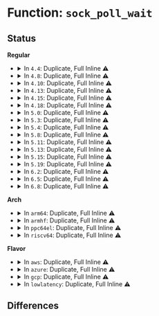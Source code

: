# Function: <code>sock_poll_wait</code>

## Status
<b>Regular</b>
<ul>
<li>
<details>
<summary>In <code>4.4</code>: Duplicate, Full Inline ⚠️</summary>

**Collision:** Static Duplication

**Inline:** Full

**Transformation:** False

**Instances:**

```
In net/core/datagram.c (ffffffff8170c8d6)
Location: include/net/sock.h:1936
Inline: True
Inline callers:
  - net/core/datagram.c:datagram_poll
```
```
In net/ipv4/tcp.c (ffffffff81768c5e)
Location: include/net/sock.h:1936
Inline: True
Inline callers:
  - net/ipv4/tcp.c:tcp_poll
```
```
In net/unix/af_unix.c (ffffffff817be186)
Location: include/net/sock.h:1936
Inline: True
Inline callers:
  - net/unix/af_unix.c:unix_dgram_poll
  - net/unix/af_unix.c:unix_poll
```
</details>
</li>
<li>
<details>
<summary>In <code>4.8</code>: Duplicate, Full Inline ⚠️</summary>

**Collision:** Static Duplication

**Inline:** Full

**Transformation:** False

**Instances:**

```
In net/core/datagram.c (ffffffff81775326)
Location: include/net/sock.h:1900
Inline: True
Inline callers:
  - net/core/datagram.c:datagram_poll
```
```
In net/ipv4/tcp.c (ffffffff817d55be)
Location: include/net/sock.h:1900
Inline: True
Inline callers:
  - net/ipv4/tcp.c:tcp_poll
```
```
In net/unix/af_unix.c (ffffffff8182b106)
Location: include/net/sock.h:1900
Inline: True
Inline callers:
  - net/unix/af_unix.c:unix_dgram_poll
  - net/unix/af_unix.c:unix_poll
```
</details>
</li>
<li>
<details>
<summary>In <code>4.10</code>: Duplicate, Full Inline ⚠️</summary>

**Collision:** Static Duplication

**Inline:** Full

**Transformation:** False

**Instances:**

```
In net/core/datagram.c (ffffffff817a2616)
Location: include/net/sock.h:1962
Inline: True
Inline callers:
  - net/core/datagram.c:datagram_poll
```
```
In net/ipv4/tcp.c (ffffffff81805538)
Location: include/net/sock.h:1962
Inline: True
Inline callers:
  - net/ipv4/tcp.c:tcp_poll
```
```
In net/unix/af_unix.c (ffffffff8185cb36)
Location: include/net/sock.h:1962
Inline: True
Inline callers:
  - net/unix/af_unix.c:unix_dgram_poll
  - net/unix/af_unix.c:unix_poll
```
</details>
</li>
<li>
<details>
<summary>In <code>4.13</code>: Duplicate, Full Inline ⚠️</summary>

**Collision:** Static Duplication

**Inline:** Full

**Transformation:** False

**Instances:**

```
In net/core/datagram.c (ffffffff817c0126)
Location: include/net/sock.h:1986
Inline: True
Inline callers:
  - net/core/datagram.c:datagram_poll
```
```
In net/ipv4/tcp.c (ffffffff81825018)
Location: include/net/sock.h:1986
Inline: True
Inline callers:
  - net/ipv4/tcp.c:tcp_poll
```
```
In net/unix/af_unix.c (ffffffff818812b6)
Location: include/net/sock.h:1986
Inline: True
Inline callers:
  - net/unix/af_unix.c:unix_dgram_poll
  - net/unix/af_unix.c:unix_poll
```
</details>
</li>
<li>
<details>
<summary>In <code>4.15</code>: Duplicate, Full Inline ⚠️</summary>

**Collision:** Static Duplication

**Inline:** Full

**Transformation:** False

**Instances:**

```
In net/core/datagram.c (ffffffff81839b36)
Location: include/net/sock.h:2000
Inline: True
Inline callers:
  - net/core/datagram.c:datagram_poll
```
```
In net/ipv4/tcp.c (ffffffff818a3988)
Location: include/net/sock.h:2000
Inline: True
Inline callers:
  - net/ipv4/tcp.c:tcp_poll
```
```
In net/unix/af_unix.c (ffffffff81902446)
Location: include/net/sock.h:2000
Inline: True
Inline callers:
  - net/unix/af_unix.c:unix_dgram_poll
  - net/unix/af_unix.c:unix_poll
```
</details>
</li>
<li>
<details>
<summary>In <code>4.18</code>: Duplicate, Full Inline ⚠️</summary>

**Collision:** Static Duplication

**Inline:** Full

**Transformation:** False

**Instances:**

```
In net/core/datagram.c (ffffffff81884289)
Location: include/net/sock.h:2001
Inline: True
Inline callers:
  - net/core/datagram.c:datagram_poll
```
```
In net/ipv4/tcp.c (ffffffff818f8783)
Location: include/net/sock.h:2001
Inline: True
Inline callers:
  - net/ipv4/tcp.c:tcp_poll
```
```
In net/unix/af_unix.c (ffffffff81959dac)
Location: include/net/sock.h:2001
Inline: True
Inline callers:
  - net/unix/af_unix.c:unix_dgram_poll
  - net/unix/af_unix.c:unix_poll
```
</details>
</li>
<li>
<details>
<summary>In <code>5.0</code>: Duplicate, Full Inline ⚠️</summary>

**Collision:** Static Duplication

**Inline:** Full

**Transformation:** False

**Instances:**

```
In net/core/datagram.c (ffffffff818a46fe)
Location: include/net/sock.h:2093
Inline: True
Inline callers:
  - net/core/datagram.c:datagram_poll
```
```
In net/ipv4/tcp.c (ffffffff81926213)
Location: include/net/sock.h:2093
Inline: True
Inline callers:
  - net/ipv4/tcp.c:tcp_poll
```
```
In net/unix/af_unix.c (ffffffff8198ef05)
Location: include/net/sock.h:2093
Inline: True
Inline callers:
  - net/unix/af_unix.c:unix_dgram_poll
  - net/unix/af_unix.c:unix_dgram_poll
  - net/unix/af_unix.c:unix_poll
  - net/unix/af_unix.c:unix_poll
```
</details>
</li>
<li>
<details>
<summary>In <code>5.3</code>: Duplicate, Full Inline ⚠️</summary>

**Collision:** Static Duplication

**Inline:** Full

**Transformation:** False

**Instances:**

```
In net/core/datagram.c (ffffffff818efe7e)
Location: include/net/sock.h:2099
Inline: True
Inline callers:
  - net/core/datagram.c:datagram_poll
```
```
In net/ipv4/tcp.c (ffffffff81987393)
Location: include/net/sock.h:2099
Inline: True
Inline callers:
  - net/ipv4/tcp.c:tcp_poll
```
```
In net/unix/af_unix.c (ffffffff819fa685)
Location: include/net/sock.h:2099
Inline: True
Inline callers:
  - net/unix/af_unix.c:unix_dgram_poll
  - net/unix/af_unix.c:unix_dgram_poll
  - net/unix/af_unix.c:unix_poll
  - net/unix/af_unix.c:unix_poll
```
</details>
</li>
<li>
<details>
<summary>In <code>5.4</code>: Duplicate, Full Inline ⚠️</summary>

**Collision:** Static Duplication

**Inline:** Full

**Transformation:** False

**Instances:**

```
In net/core/datagram.c (ffffffff81921e9e)
Location: include/net/sock.h:2109
Inline: True
Inline callers:
  - net/core/datagram.c:datagram_poll
```
```
In net/ipv4/tcp.c (ffffffff819bdb33)
Location: include/net/sock.h:2109
Inline: True
Inline callers:
  - net/ipv4/tcp.c:tcp_poll
```
```
In net/unix/af_unix.c (ffffffff81a31305)
Location: include/net/sock.h:2109
Inline: True
Inline callers:
  - net/unix/af_unix.c:unix_dgram_poll
  - net/unix/af_unix.c:unix_dgram_poll
  - net/unix/af_unix.c:unix_poll
  - net/unix/af_unix.c:unix_poll
```
</details>
</li>
<li>
<details>
<summary>In <code>5.8</code>: Duplicate, Full Inline ⚠️</summary>

**Collision:** Static Duplication

**Inline:** Full

**Transformation:** False

**Instances:**

```
In net/core/datagram.c (ffffffff819f50de)
Location: include/net/sock.h:2158
Inline: True
Inline callers:
  - net/core/datagram.c:datagram_poll
```
```
In net/ipv4/tcp.c (ffffffff81aa9594)
Location: include/net/sock.h:2158
Inline: True
Inline callers:
  - net/ipv4/tcp.c:tcp_poll
```
```
In net/unix/af_unix.c (ffffffff81b252c5)
Location: include/net/sock.h:2158
Inline: True
Inline callers:
  - net/unix/af_unix.c:unix_dgram_poll
  - net/unix/af_unix.c:unix_dgram_poll
  - net/unix/af_unix.c:unix_poll
  - net/unix/af_unix.c:unix_poll
```
```
In net/mptcp/protocol.c (ffffffff81baac95)
Location: include/net/sock.h:2158
Inline: True
Inline callers:
  - net/mptcp/protocol.c:mptcp_poll
```
</details>
</li>
<li>
<details>
<summary>In <code>5.11</code>: Duplicate, Full Inline ⚠️</summary>

**Collision:** Static Duplication

**Inline:** Full

**Transformation:** False

**Instances:**

```
In net/core/datagram.c (ffffffff819f4b0e)
Location: include/net/sock.h:2177
Inline: True
Inline callers:
  - net/core/datagram.c:datagram_poll
```
```
In net/ipv4/tcp.c (ffffffff81ab38b4)
Location: include/net/sock.h:2177
Inline: True
Inline callers:
  - net/ipv4/tcp.c:tcp_poll
```
```
In net/unix/af_unix.c (ffffffff81b33e35)
Location: include/net/sock.h:2177
Inline: True
Inline callers:
  - net/unix/af_unix.c:unix_dgram_poll
  - net/unix/af_unix.c:unix_dgram_poll
  - net/unix/af_unix.c:unix_poll
  - net/unix/af_unix.c:unix_poll
```
```
In net/xdp/xsk.c (ffffffff81bb77ce)
Location: include/net/sock.h:2177
Inline: True
Inline callers:
  - net/xdp/xsk.c:xsk_poll
```
```
In net/mptcp/protocol.c (ffffffff81bbc126)
Location: include/net/sock.h:2177
Inline: True
Inline callers:
  - net/mptcp/protocol.c:mptcp_poll
```
</details>
</li>
<li>
<details>
<summary>In <code>5.13</code>: Duplicate, Full Inline ⚠️</summary>

**Collision:** Static Duplication

**Inline:** Full

**Transformation:** False

**Instances:**

```
In net/core/datagram.c (ffffffff819dac9e)
Location: include/net/sock.h:2194
Inline: True
Inline callers:
  - net/core/datagram.c:datagram_poll
```
```
In net/ipv4/tcp.c (ffffffff81a9e904)
Location: include/net/sock.h:2194
Inline: True
Inline callers:
  - net/ipv4/tcp.c:tcp_poll
```
```
In net/unix/af_unix.c (ffffffff81b217e5)
Location: include/net/sock.h:2194
Inline: True
Inline callers:
  - net/unix/af_unix.c:unix_dgram_poll
  - net/unix/af_unix.c:unix_dgram_poll
  - net/unix/af_unix.c:unix_poll
  - net/unix/af_unix.c:unix_poll
```
```
In net/xdp/xsk.c (ffffffff81ba694e)
Location: include/net/sock.h:2194
Inline: True
Inline callers:
  - net/xdp/xsk.c:xsk_poll
```
```
In net/mptcp/protocol.c (ffffffff81bab1f6)
Location: include/net/sock.h:2194
Inline: True
Inline callers:
  - net/mptcp/protocol.c:mptcp_poll
```
</details>
</li>
<li>
<details>
<summary>In <code>5.15</code>: Duplicate, Full Inline ⚠️</summary>

**Collision:** Static Duplication

**Inline:** Full

**Transformation:** False

**Instances:**

```
In net/core/datagram.c (ffffffff81a8b31e)
Location: include/net/sock.h:2234
Inline: True
Inline callers:
  - net/core/datagram.c:datagram_poll
```
```
In net/ipv4/tcp.c (ffffffff81b5a614)
Location: include/net/sock.h:2234
Inline: True
Inline callers:
  - net/ipv4/tcp.c:tcp_poll
```
```
In net/unix/af_unix.c (ffffffff81be6b35)
Location: include/net/sock.h:2234
Inline: True
Inline callers:
  - net/unix/af_unix.c:unix_dgram_poll
  - net/unix/af_unix.c:unix_dgram_poll
  - net/unix/af_unix.c:unix_poll
  - net/unix/af_unix.c:unix_poll
```
```
In net/xdp/xsk.c (ffffffff81c74952)
Location: include/net/sock.h:2234
Inline: True
Inline callers:
  - net/xdp/xsk.c:xsk_poll
```
```
In net/mptcp/protocol.c (ffffffff81c77af6)
Location: include/net/sock.h:2234
Inline: True
Inline callers:
  - net/mptcp/protocol.c:mptcp_poll
```
</details>
</li>
<li>
<details>
<summary>In <code>5.19</code>: Duplicate, Full Inline ⚠️</summary>

**Collision:** Static Duplication

**Inline:** Full

**Transformation:** False

**Instances:**

```
In net/core/datagram.c (ffffffff81c005ce)
Location: include/net/sock.h:2352
Inline: True
Inline callers:
  - net/core/datagram.c:datagram_poll
```
```
In net/ipv4/tcp.c (ffffffff81ce8a26)
Location: include/net/sock.h:2352
Inline: True
Inline callers:
  - net/ipv4/tcp.c:tcp_poll
```
```
In net/unix/af_unix.c (ffffffff81d7d515)
Location: include/net/sock.h:2352
Inline: True
Inline callers:
  - net/unix/af_unix.c:unix_dgram_poll
  - net/unix/af_unix.c:unix_dgram_poll
  - net/unix/af_unix.c:unix_poll
  - net/unix/af_unix.c:unix_poll
```
```
In net/xdp/xsk.c (ffffffff81e184a2)
Location: include/net/sock.h:2352
Inline: True
Inline callers:
  - net/xdp/xsk.c:xsk_poll
```
```
In net/mptcp/protocol.c (ffffffff81e1cfb6)
Location: include/net/sock.h:2352
Inline: True
Inline callers:
  - net/mptcp/protocol.c:mptcp_poll
```
</details>
</li>
<li>
<details>
<summary>In <code>6.2</code>: Duplicate, Full Inline ⚠️</summary>

**Collision:** Static Duplication

**Inline:** Full

**Transformation:** False

**Instances:**

```
In net/core/datagram.c (ffffffff81dafdce)
Location: include/net/sock.h:2387
Inline: True
Inline callers:
  - net/core/datagram.c:datagram_poll
```
```
In net/ipv4/tcp.c (ffffffff81ead0b6)
Location: include/net/sock.h:2387
Inline: True
Inline callers:
  - net/ipv4/tcp.c:tcp_poll
```
```
In net/unix/af_unix.c (ffffffff81f4ad25)
Location: include/net/sock.h:2387
Inline: True
Inline callers:
  - net/unix/af_unix.c:unix_dgram_poll
  - net/unix/af_unix.c:unix_dgram_poll
  - net/unix/af_unix.c:unix_poll
  - net/unix/af_unix.c:unix_poll
```
```
In net/xdp/xsk.c (ffffffff81fef804)
Location: include/net/sock.h:2387
Inline: True
Inline callers:
  - net/xdp/xsk.c:xsk_poll
```
```
In net/mptcp/protocol.c (ffffffff81ff44f6)
Location: include/net/sock.h:2387
Inline: True
Inline callers:
  - net/mptcp/protocol.c:mptcp_poll
```
</details>
</li>
<li>
<details>
<summary>In <code>6.5</code>: Duplicate, Full Inline ⚠️</summary>

**Collision:** Static Duplication

**Inline:** Full

**Transformation:** False

**Instances:**

```
In net/core/datagram.c (ffffffff81e2003e)
Location: include/net/sock.h:2375
Inline: True
Inline callers:
  - net/core/datagram.c:datagram_poll
```
```
In net/ipv4/tcp.c (ffffffff81f0b7d8)
Location: include/net/sock.h:2375
Inline: True
Inline callers:
  - net/ipv4/tcp.c:tcp_poll
```
```
In net/unix/af_unix.c (ffffffff81faa9d5)
Location: include/net/sock.h:2375
Inline: True
Inline callers:
  - net/unix/af_unix.c:unix_dgram_poll
  - net/unix/af_unix.c:unix_dgram_poll
  - net/unix/af_unix.c:unix_poll
  - net/unix/af_unix.c:unix_poll
```
```
In net/xdp/xsk.c (ffffffff8206b7c4)
Location: include/net/sock.h:2375
Inline: True
Inline callers:
  - net/xdp/xsk.c:xsk_poll
```
```
In net/mptcp/protocol.c (ffffffff82070ea6)
Location: include/net/sock.h:2375
Inline: True
Inline callers:
  - net/mptcp/protocol.c:mptcp_poll
```
</details>
</li>
<li>
<details>
<summary>In <code>6.8</code>: Duplicate, Full Inline ⚠️</summary>

**Collision:** Static Duplication

**Inline:** Full

**Transformation:** False

**Instances:**

```
In net/core/datagram.c (ffffffff81eddf1e)
Location: include/net/sock.h:2365
Inline: True
Inline callers:
  - net/core/datagram.c:datagram_poll
```
```
In net/ipv4/tcp.c (ffffffff81fcf888)
Location: include/net/sock.h:2365
Inline: True
Inline callers:
  - net/ipv4/tcp.c:tcp_poll
```
```
In net/unix/af_unix.c (ffffffff82077dc5)
Location: include/net/sock.h:2365
Inline: True
Inline callers:
  - net/unix/af_unix.c:unix_dgram_poll
  - net/unix/af_unix.c:unix_dgram_poll
  - net/unix/af_unix.c:unix_poll
  - net/unix/af_unix.c:unix_poll
```
```
In net/xdp/xsk.c (ffffffff8213f554)
Location: include/net/sock.h:2365
Inline: True
Inline callers:
  - net/xdp/xsk.c:xsk_poll
```
```
In net/mptcp/protocol.c (ffffffff821454c6)
Location: include/net/sock.h:2365
Inline: True
Inline callers:
  - net/mptcp/protocol.c:mptcp_poll
```
</details>
</li>
</ul>
<b>Arch</b>
<ul>
<li>
<details>
<summary>In <code>arm64</code>: Duplicate, Full Inline ⚠️</summary>

**Collision:** Static Duplication

**Inline:** Full

**Transformation:** False

**Instances:**

```
In net/core/datagram.c (ffff800010bbc560)
Location: include/net/sock.h:2109
Inline: True
Inline callers:
  - net/core/datagram.c:datagram_poll
```
```
In net/ipv4/tcp.c (ffff800010c70604)
Location: include/net/sock.h:2109
Inline: True
Inline callers:
  - net/ipv4/tcp.c:tcp_poll
```
```
In net/unix/af_unix.c (ffff800010cf1c48)
Location: include/net/sock.h:2109
Inline: True
Inline callers:
  - net/unix/af_unix.c:unix_dgram_poll
  - net/unix/af_unix.c:unix_dgram_poll
  - net/unix/af_unix.c:unix_poll
  - net/unix/af_unix.c:unix_poll
```
</details>
</li>
<li>
<details>
<summary>In <code>armhf</code>: Duplicate, Full Inline ⚠️</summary>

**Collision:** Static Duplication

**Inline:** Full

**Transformation:** False

**Instances:**

```
In net/core/datagram.c (c0cd8884)
Location: include/net/sock.h:2109
Inline: True
Inline callers:
  - net/core/datagram.c:datagram_poll
```
```
In net/ipv4/tcp.c (c0d7ea38)
Location: include/net/sock.h:2109
Inline: True
Inline callers:
  - net/ipv4/tcp.c:tcp_poll
```
```
In net/unix/af_unix.c (c0df7ab4)
Location: include/net/sock.h:2109
Inline: True
Inline callers:
  - net/unix/af_unix.c:unix_dgram_poll
  - net/unix/af_unix.c:unix_dgram_poll
  - net/unix/af_unix.c:unix_poll
  - net/unix/af_unix.c:unix_poll
```
</details>
</li>
<li>
<details>
<summary>In <code>ppc64el</code>: Duplicate, Full Inline ⚠️</summary>

**Collision:** Static Duplication

**Inline:** Full

**Transformation:** False

**Instances:**

```
In net/core/datagram.c (c000000000c945f0)
Location: include/net/sock.h:2109
Inline: True
Inline callers:
  - net/core/datagram.c:datagram_poll
```
```
In net/ipv4/tcp.c (c000000000d76854)
Location: include/net/sock.h:2109
Inline: True
Inline callers:
  - net/ipv4/tcp.c:tcp_poll
```
```
In net/unix/af_unix.c (c000000000e15858)
Location: include/net/sock.h:2109
Inline: True
Inline callers:
  - net/unix/af_unix.c:unix_dgram_poll
  - net/unix/af_unix.c:unix_dgram_poll
  - net/unix/af_unix.c:unix_poll
  - net/unix/af_unix.c:unix_poll
```
</details>
</li>
<li>
<details>
<summary>In <code>riscv64</code>: Duplicate, Full Inline ⚠️</summary>

**Collision:** Static Duplication

**Inline:** Full

**Transformation:** False

**Instances:**

```
In net/core/datagram.c (ffffffe00074a6d2)
Location: include/net/sock.h:2109
Inline: True
Inline callers:
  - net/core/datagram.c:datagram_poll
```
```
In net/ipv4/tcp.c (ffffffe0007d4b66)
Location: include/net/sock.h:2109
Inline: True
Inline callers:
  - net/ipv4/tcp.c:tcp_poll
```
```
In net/unix/af_unix.c (ffffffe00083d9f6)
Location: include/net/sock.h:2109
Inline: True
Inline callers:
  - net/unix/af_unix.c:unix_dgram_poll
  - net/unix/af_unix.c:unix_dgram_poll
  - net/unix/af_unix.c:unix_poll
  - net/unix/af_unix.c:unix_poll
```
</details>
</li>
</ul>
<b>Flavor</b>
<ul>
<li>
<details>
<summary>In <code>aws</code>: Duplicate, Full Inline ⚠️</summary>

**Collision:** Static Duplication

**Inline:** Full

**Transformation:** False

**Instances:**

```
In net/core/datagram.c (ffffffff818c1e9e)
Location: include/net/sock.h:2109
Inline: True
Inline callers:
  - net/core/datagram.c:datagram_poll
```
```
In net/ipv4/tcp.c (ffffffff8195d9a3)
Location: include/net/sock.h:2109
Inline: True
Inline callers:
  - net/ipv4/tcp.c:tcp_poll
```
```
In net/unix/af_unix.c (ffffffff819d0995)
Location: include/net/sock.h:2109
Inline: True
Inline callers:
  - net/unix/af_unix.c:unix_dgram_poll
  - net/unix/af_unix.c:unix_dgram_poll
  - net/unix/af_unix.c:unix_poll
  - net/unix/af_unix.c:unix_poll
```
</details>
</li>
<li>
<details>
<summary>In <code>azure</code>: Duplicate, Full Inline ⚠️</summary>

**Collision:** Static Duplication

**Inline:** Full

**Transformation:** False

**Instances:**

```
In net/core/datagram.c (ffffffff8187bdde)
Location: include/net/sock.h:2109
Inline: True
Inline callers:
  - net/core/datagram.c:datagram_poll
```
```
In net/ipv4/tcp.c (ffffffff81917493)
Location: include/net/sock.h:2109
Inline: True
Inline callers:
  - net/ipv4/tcp.c:tcp_poll
```
```
In net/unix/af_unix.c (ffffffff8198d755)
Location: include/net/sock.h:2109
Inline: True
Inline callers:
  - net/unix/af_unix.c:unix_dgram_poll
  - net/unix/af_unix.c:unix_dgram_poll
  - net/unix/af_unix.c:unix_poll
  - net/unix/af_unix.c:unix_poll
```
</details>
</li>
<li>
<details>
<summary>In <code>gcp</code>: Duplicate, Full Inline ⚠️</summary>

**Collision:** Static Duplication

**Inline:** Full

**Transformation:** False

**Instances:**

```
In net/core/datagram.c (ffffffff81912e9e)
Location: include/net/sock.h:2109
Inline: True
Inline callers:
  - net/core/datagram.c:datagram_poll
```
```
In net/ipv4/tcp.c (ffffffff819c8173)
Location: include/net/sock.h:2109
Inline: True
Inline callers:
  - net/ipv4/tcp.c:tcp_poll
```
```
In net/unix/af_unix.c (ffffffff81a3b415)
Location: include/net/sock.h:2109
Inline: True
Inline callers:
  - net/unix/af_unix.c:unix_dgram_poll
  - net/unix/af_unix.c:unix_dgram_poll
  - net/unix/af_unix.c:unix_poll
  - net/unix/af_unix.c:unix_poll
```
</details>
</li>
<li>
<details>
<summary>In <code>lowlatency</code>: Duplicate, Full Inline ⚠️</summary>

**Collision:** Static Duplication

**Inline:** Full

**Transformation:** False

**Instances:**

```
In net/core/datagram.c (ffffffff8193401e)
Location: include/net/sock.h:2109
Inline: True
Inline callers:
  - net/core/datagram.c:datagram_poll
```
```
In net/ipv4/tcp.c (ffffffff819d1cc3)
Location: include/net/sock.h:2109
Inline: True
Inline callers:
  - net/ipv4/tcp.c:tcp_poll
```
```
In net/unix/af_unix.c (ffffffff81a46095)
Location: include/net/sock.h:2109
Inline: True
Inline callers:
  - net/unix/af_unix.c:unix_dgram_poll
  - net/unix/af_unix.c:unix_dgram_poll
  - net/unix/af_unix.c:unix_poll
  - net/unix/af_unix.c:unix_poll
```
</details>
</li>
</ul>

## Differences
